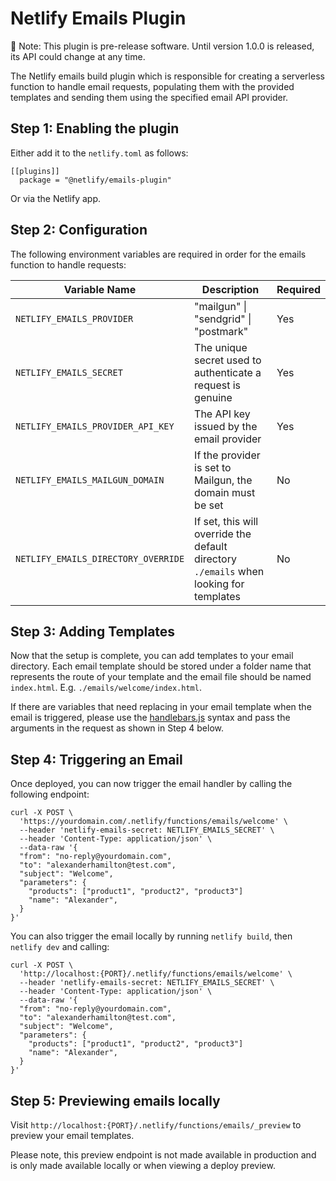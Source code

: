 # Netlify Emails Plugin

🚧 Note: This plugin is pre-release software. Until version 1.0.0 is released, its API could change at any time.

The Netlify emails build plugin which is responsible for creating a serverless function to handle email requests, populating them with the provided templates and sending them using the specified email API provider.

## Step 1: Enabling the plugin

Either add it to the `netlify.toml` as follows:

```
[[plugins]]
  package = "@netlify/emails-plugin"
```

Or via the Netlify app.

## Step 2: Configuration

The following environment variables are required in order for the emails function to handle requests:

| Variable Name                       | Description                                                                            | Required |
| ----------------------------------- | -------------------------------------------------------------------------------------- | -------- |
| `NETLIFY_EMAILS_PROVIDER`           | "mailgun" \| "sendgrid" \| "postmark"                                                  | Yes      |
| `NETLIFY_EMAILS_SECRET`             | The unique secret used to authenticate a request is genuine                            | Yes      |
| `NETLIFY_EMAILS_PROVIDER_API_KEY`   | The API key issued by the email provider                                               | Yes      |
| `NETLIFY_EMAILS_MAILGUN_DOMAIN`     | If the provider is set to Mailgun, the domain must be set                              | No       |
| `NETLIFY_EMAILS_DIRECTORY_OVERRIDE` | If set, this will override the default directory `./emails` when looking for templates | No       |

## Step 3: Adding Templates

Now that the setup is complete, you can add templates to your email directory. Each email template should be stored under a folder name that represents the route of your template and the email file should be named `index.html`. E.g. `./emails/welcome/index.html`.

If there are variables that need replacing in your email template when the email is triggered, please use the [handlebars.js](https://handlebarsjs.com/) syntax and pass the arguments in the request as shown in Step 4 below.

## Step 4: Triggering an Email

Once deployed, you can now trigger the email handler by calling the following endpoint:

```
curl -X POST \
  'https://yourdomain.com/.netlify/functions/emails/welcome' \
  --header 'netlify-emails-secret: NETLIFY_EMAILS_SECRET' \
  --header 'Content-Type: application/json' \
  --data-raw '{
  "from": "no-reply@yourdomain.com",
  "to": "alexanderhamilton@test.com",
  "subject": "Welcome",
  "parameters": {
    "products": ["product1", "product2", "product3"]
    "name": "Alexander",
  }
}'
```

You can also trigger the email locally by running `netlify build`, then `netlify dev` and calling:

```
curl -X POST \
  'http://localhost:{PORT}/.netlify/functions/emails/welcome' \
  --header 'netlify-emails-secret: NETLIFY_EMAILS_SECRET' \
  --header 'Content-Type: application/json' \
  --data-raw '{
  "from": "no-reply@yourdomain.com",
  "to": "alexanderhamilton@test.com",
  "subject": "Welcome",
  "parameters": {
    "products": ["product1", "product2", "product3"]
    "name": "Alexander",
  }
}'
```

## Step 5: Previewing emails locally

Visit `http://localhost:{PORT}/.netlify/functions/emails/_preview` to preview your email templates.

Please note, this preview endpoint is not made available in production and is only made available locally or when viewing a deploy preview.

